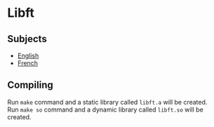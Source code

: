 # Libft

## Subjects

- [English](subjects/libft.en.pdf)
- [French](subjects/libft.fr.pdf)

## Compiling

Run `make` command and a static library called `libft.a` will be created.\
Run `make so` command and a dynamic library called `libft.so` will be created.
